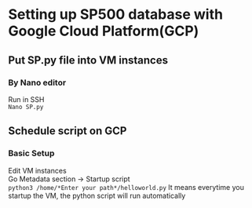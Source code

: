 # Setting up SP500 database with Google Cloud Platform(GCP)
## Put SP.py file into VM instances
### By Nano editor
Run in SSH  
`Nano SP.py`
## Schedule script on GCP
### Basic Setup
Edit VM instances  
Go Metadata section -> Startup script  
`python3 /home/*Enter your path*/helloworld.py`
It means everytime you startup the VM, the python script will run automatically
